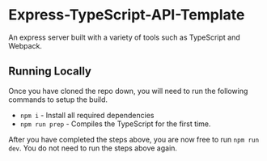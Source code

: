 # Express-TypeScript-API-Template
An express server built with a variety of tools such as TypeScript and Webpack.

## Running Locally
Once you have cloned the repo down, you will need to run the following commands to setup the build.
- `npm i` - Install all required dependencies
- `npm run prep` - Compiles the TypeScript for the first time.

After you have completed the steps above, you are now free to run `npm run dev`. You do not need to run the steps above again.

